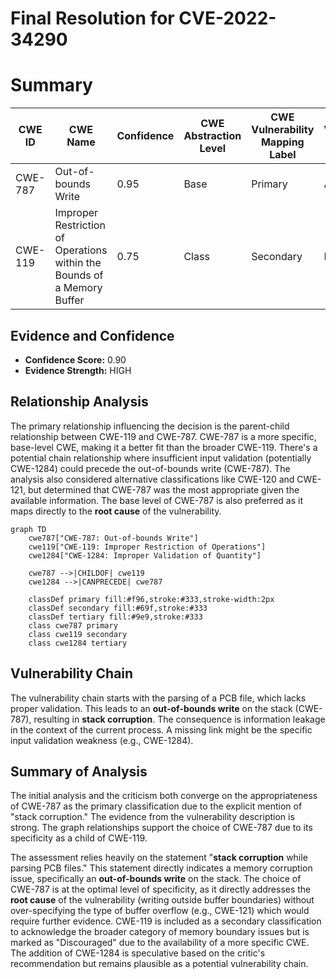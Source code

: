 # Final Resolution for CVE-2022-34290

# Summary
| CWE ID | CWE Name | Confidence | CWE Abstraction Level | CWE Vulnerability Mapping Label | CWE-Vulnerability Mapping Notes |
|---|---|---|---|---|---|
| CWE-787 | Out-of-bounds Write | 0.95 | Base | Primary | Allowed |
| CWE-119 | Improper Restriction of Operations within the Bounds of a Memory Buffer | 0.75 | Class | Secondary | Discouraged |

## Evidence and Confidence

*   **Confidence Score:** 0.90
*   **Evidence Strength:** HIGH

## Relationship Analysis
The primary relationship influencing the decision is the parent-child relationship between CWE-119 and CWE-787. CWE-787 is a more specific, base-level CWE, making it a better fit than the broader CWE-119. There's a potential chain relationship where insufficient input validation (potentially CWE-1284) could precede the out-of-bounds write (CWE-787). The analysis also considered alternative classifications like CWE-120 and CWE-121, but determined that CWE-787 was the most appropriate given the available information. The base level of CWE-787 is also preferred as it maps directly to the **root cause** of the vulnerability.

```mermaid
graph TD
    cwe787["CWE-787: Out-of-bounds Write"]
    cwe119["CWE-119: Improper Restriction of Operations"]
    cwe1284["CWE-1284: Improper Validation of Quantity"]
    
    cwe787 -->|CHILDOF| cwe119
    cwe1284 -->|CANPRECEDE| cwe787
    
    classDef primary fill:#f96,stroke:#333,stroke-width:2px
    classDef secondary fill:#69f,stroke:#333
    classDef tertiary fill:#9e9,stroke:#333
    class cwe787 primary
    class cwe119 secondary
    class cwe1284 tertiary
```

## Vulnerability Chain
The vulnerability chain starts with the parsing of a PCB file, which lacks proper validation. This leads to an **out-of-bounds write** on the stack (CWE-787), resulting in **stack corruption**. The consequence is information leakage in the context of the current process. A missing link might be the specific input validation weakness (e.g., CWE-1284).

## Summary of Analysis
The initial analysis and the criticism both converge on the appropriateness of CWE-787 as the primary classification due to the explicit mention of "stack corruption." The evidence from the vulnerability description is strong. The graph relationships support the choice of CWE-787 due to its specificity as a child of CWE-119.

The assessment relies heavily on the statement "**stack corruption** while parsing PCB files." This statement directly indicates a memory corruption issue, specifically an **out-of-bounds write** on the stack. The choice of CWE-787 is at the optimal level of specificity, as it directly addresses the **root cause** of the vulnerability (writing outside buffer boundaries) without over-specifying the type of buffer overflow (e.g., CWE-121) which would require further evidence. CWE-119 is included as a secondary classification to acknowledge the broader category of memory boundary issues but is marked as "Discouraged" due to the availability of a more specific CWE. The addition of CWE-1284 is speculative based on the critic's recommendation but remains plausible as a potential vulnerability chain.